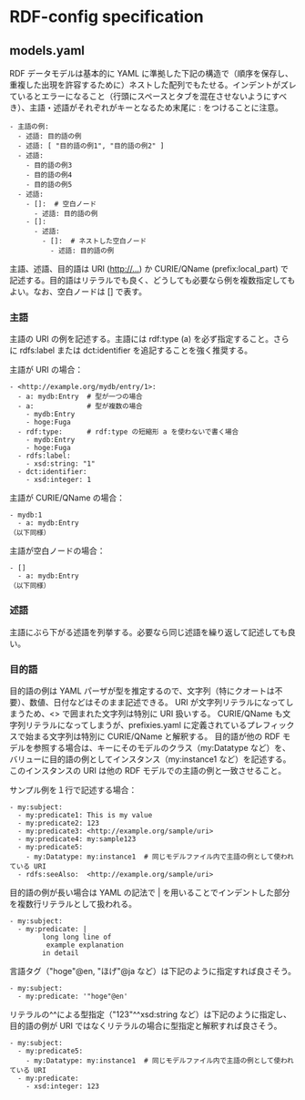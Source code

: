 # RDF-config specification

## models.yaml

RDF データモデルは基本的に YAML に準拠した下記の構造で（順序を保存し、重複した出現を許容するために）ネストした配列でもたせる。インデントがズレているとエラーになること（行頭にスペースとタブを混在させないようにすべき）、主語・述語がそれぞれがキーとなるため末尾に : をつけることに注意。

```
- 主語の例:
  - 述語: 目的語の例
  - 述語: [ "目的語の例1", "目的語の例2" ]
  - 述語:
    - 目的語の例3
    - 目的語の例4
    - 目的語の例5
  - 述語:
    - []:  # 空白ノード
      - 述語: 目的語の例
    - []:
      - 述語:
        - []:  # ネストした空白ノード
          - 述語: 目的語の例
```

主語、述語、目的語は URI (<http://...>) か CURIE/QName (prefix:local_part) で記述する。目的語はリテラルでも良く、どうしても必要なら例を複数指定してもよい。なお、空白ノードは [] で表す。

### 主語

主語の URI の例を記述する。主語には rdf:type (a) を必ず指定すること。さらに rdfs:label または dct:identifier を追記することを強く推奨する。

主語が URI の場合：
```
- <http://example.org/mydb/entry/1>:
  - a: mydb:Entry  # 型が一つの場合
  - a:             # 型が複数の場合
    - mydb:Entry
    - hoge:Fuga
  - rdf:type:      # rdf:type の短縮形 a を使わないで書く場合
    - mydb:Entry
    - hoge:Fuga
  - rdfs:label:
    - xsd:string: "1"
  - dct:identifier:
    - xsd:integer: 1
```

主語が CURIE/QName の場合：
```
- mydb:1
  - a: mydb:Entry
（以下同様）
```

主語が空白ノードの場合：
```
- []
  - a: mydb:Entry
（以下同様）
```

### 述語

主語にぶら下がる述語を列挙する。必要なら同じ述語を繰り返して記述しても良い。

### 目的語

目的語の例は YAML パーザが型を推定するので、文字列（特にクオートは不要）、数値、日付などはそのまま記述できる。
URI が文字列リテラルになってしまうため、<> で囲まれた文字列は特別に URI 扱いする。
CURIE/QName も文字列リテラルになってしまうが、prefixies.yaml に定義されているプレフィックスで始まる文字列は特別に CURIE/QName と解釈する。
目的語が他の RDF モデルを参照する場合は、キーにそのモデルのクラス（my:Datatype など）を、バリューに目的語の例としてインスタンス（my:instance1 など）を記述する。
このインスタンスの URI は他の RDF モデルでの主語の例と一致させること。

サンプル例を１行で記述する場合：
```
- my:subject:
  - my:predicate1: This is my value
  - my:predicate2: 123
  - my:predicate3: <http://example.org/sample/uri>
  - my:predicate4: my:sample123
  - my:predicate5:
    - my:Datatype: my:instance1  # 同じモデルファイル内で主語の例として使われている URI
  - rdfs:seeAlso:  <http://example.org/sample/uri>
```

目的語の例が長い場合は YAML の記法で | を用いることでインデントした部分を複数行リテラルとして扱われる。

```
- my:subject:
  - my:predicate: |
        long long line of
         example explanation
        in detail
```

言語タグ（"hoge"@en, "ほげ"@ja など）は下記のように指定すれば良さそう。

```
- my:subject:
  - my:predicate: '"hoge"@en'
```

リテラルの^^による型指定（"123"^^xsd:string など）は下記のように指定し、目的語の例が URI ではなくリテラルの場合に型指定と解釈すれば良さそう。

```
- my:subject:
  - my:predicate5:
    - my:Datatype: my:instance1  # 同じモデルファイル内で主語の例として使われている URI
  - my:predicate:
    - xsd:integer: 123
```

